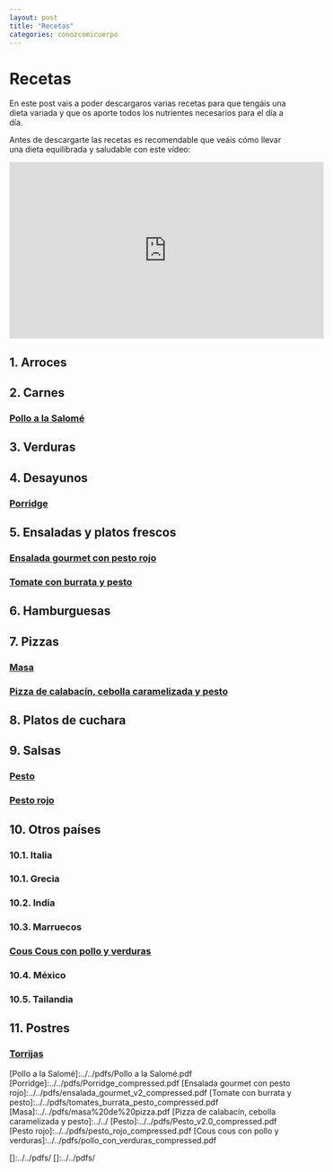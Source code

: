 ```yaml
---
layout: post
title: "Recetas"
categories: conozcomicuerpo
---
```


# Recetas

En este post vais a poder descargaros varias recetas para que tengáis una dieta variada y que os aporte todos los nutrientes necesarios para el día a día.

Antes de descargarte las recetas es recomendable que veáis cómo llevar una dieta equilibrada y saludable con este vídeo:

<iframe width="560" height="315" src="https://www.youtube.com/embed/Wr0_wULJnBE" title="YouTube video player" frameborder="0" allow="accelerometer; autoplay; clipboard-write; encrypted-media; gyroscope; picture-in-picture" allowfullscreen></iframe>

## 1. Arroces

## 2. Carnes

### [Pollo a la Salomé](https://danieledufis.github.io/pdfs/Pollo%20a%20la%20Salome%CC%81.pdf)

## 3. Verduras

## 4. Desayunos

### [Porridge](https://danieledufis.github.io/pdfs/Porridge_compressed.pdf)

## 5. Ensaladas y platos frescos

### [Ensalada gourmet con pesto rojo](https://danieledufis.github.io/pdfs/ensalada_gourmet_v2_compressed.pdf)

### [Tomate con burrata y pesto](https://danieledufis.github.io/pdfs/tomates_burrata_pesto_compressed.pdf)

## 6. Hamburguesas

## 7. Pizzas

### [Masa](https://danieledufis.github.io/pdfs/masa%20de%20pizza.pdf)

### [Pizza de calabacín, cebolla caramelizada y pesto]()

## 8. Platos de cuchara

## 9. Salsas

### [Pesto](https://danieledufis.github.io/pdfs/Pesto_v2.0_compressed.pdf)

### [Pesto rojo](https://danieledufis.github.io/pdfs/pesto_rojo_compressed.pdf)

## 10. Otros países

###  10.1. Italia

###  10.1. Grecia

###  10.2. India

###  10.3. Marruecos

### [Cous Cous con pollo y verduras](danieledufis.github.io/pdfs/pollo_con_verduras_compressed.pdf)

###  10.4. México

###  10.5. Tailandia

## 11. Postres

### [Torrijas](https://danieledufis.github.io/pdfs/Torrijas.pdf)





[Pollo a la Salomé]:../../pdfs/Pollo a la Salomé.pdf
[Porridge]:../../pdfs/Porridge_compressed.pdf
[Ensalada gourmet con pesto rojo]:../../pdfs/ensalada_gourmet_v2_compressed.pdf
[Tomate con burrata y pesto]:../../pdfs/tomates_burrata_pesto_compressed.pdf
[Masa]:../../pdfs/masa%20de%20pizza.pdf
[Pizza de calabacín, cebolla caramelizada y pesto]:../../
[Pesto]:../../pdfs/Pesto_v2.0_compressed.pdf
[Pesto rojo]:../../pdfs/pesto_rojo_compressed.pdf
[Cous cous con pollo y verduras]:../../pdfs/pollo_con_verduras_compressed.pdf

[Torrijas]:../../pdfs/Torrijas.pdf
[]:../../pdfs/
[]:../../pdfs/
